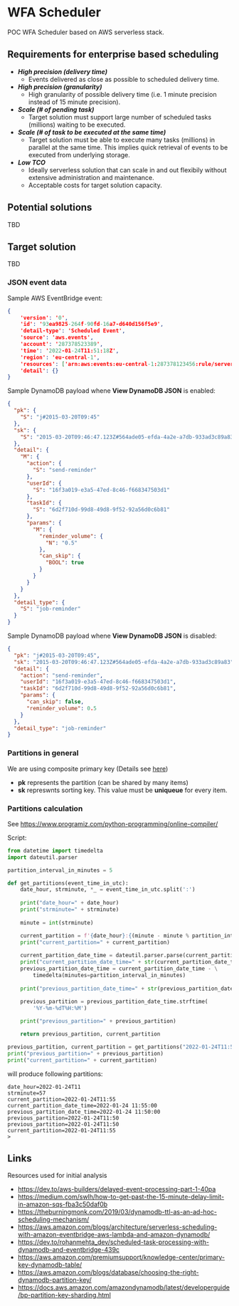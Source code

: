 # WFA Scheduler

POC WFA Scheduler based on AWS serverless stack.

## Requirements for enterprise based scheduling

- ***High precision (delivery time)***
	-  Events delivered as close as possible to scheduled delivery time.
- ***High precision (granularity)***
	-  High granularity of possible delivery time (i.e. 1 minute precision instead of 15 minute precision).
- ***Scale (# of pending task)***
	- Target solution must support large number of scheduled tasks (millions) waiting to be executed.
- ***Scale (# of task to be executed at the same time)***
	- Target solution must be able to execute many tasks (millions) in parallel at the same time. This implies quick retrieval of events to be executed from underlying storage.
- ***Low TCO***
	- Ideally serverless solution that can scale in and out flexibily without extensive administration and maintenance.
	- Acceptable costs for target solution capacity.

## Potential solutions

TBD

## Target solution

TBD


### JSON event data

Sample AWS EventBridge event:

```json
{
	'version': '0',
	'id': '93ea9825-264f-90fd-16a7-d640d156f5e9',
	'detail-type': 'Scheduled Event',
	'source': 'aws.events',
	'account': '287378523389',
	'time': '2022-01-24T11:51:18Z',
	'region': 'eu-central-1',
	'resources': ['arn:aws:events:eu-central-1:287378123456:rule/serverless-scheduler-SchedulerFunctionDispatchJobs-1SXUZFVOXE0EP'],
	'detail': {}
}
```

Sample DynamoDB payload whene **View DynamoDB JSON** is enabled:

```json
{
  "pk": {
    "S": "j#2015-03-20T09:45"
  },
  "sk": {
    "S": "2015-03-20T09:46:47.123Z#564ade05-efda-4a2e-a7db-933ad3c89a83"
  },
  "detail": {
    "M": {
      "action": {
        "S": "send-reminder"
      },
      "userId": {
        "S": "16f3a019-e3a5-47ed-8c46-f668347503d1"
      },
      "taskId": {
        "S": "6d2f710d-99d8-49d8-9f52-92a56d0c6b81"
      },
      "params": {
        "M": {
          "reminder_volume": {
            "N": "0.5"
          },
          "can_skip": {
            "BOOL": true
          }
        }
      }
    }
  },
  "detail_type": {
    "S": "job-reminder"
  }
}
```

Sample DynamoDB payload whene **View DynamoDB JSON** is disabled:

```json
{
  "pk": "j#2015-03-20T09:45",
  "sk": "2015-03-20T09:46:47.123Z#564ade05-efda-4a2e-a7db-933ad3c89a83",
  "detail": {
    "action": "send-reminder",
    "userId": "16f3a019-e3a5-47ed-8c46-f668347503d1",
    "taskId": "6d2f710d-99d8-49d8-9f52-92a56d0c6b81",
    "params": {
      "can_skip": false,
      "reminder_volume": 0.5
    }
  },
  "detail_type": "job-reminder"
}
```

### Partitions in general

We are using composite primary key (Details see [here](https://aws.amazon.com/blogs/database/choosing-the-right-dynamodb-partition-key/))

- **pk** represents the partition (can be shared by many items)
- **sk** represwnts sorting key. This value must be **uniqueue** for every item.

### Partitions calculation

See https://www.programiz.com/python-programming/online-compiler/

Script:

```python
from datetime import timedelta
import dateutil.parser

partition_interval_in_minutes = 5

def get_partitions(event_time_in_utc):
    date_hour, strminute, *_ = event_time_in_utc.split(':')
    
    print("date_hour=" + date_hour)
    print("strminute=" + strminute)
    
    minute = int(strminute)

    current_partition = f'{date_hour}:{(minute - minute % partition_interval_in_minutes):02d}'
    print("current_partition=" + current_partition)
    
    current_partition_date_time = dateutil.parser.parse(current_partition)
    print("current_partition_date_time=" + str(current_partition_date_time))
    previous_partition_date_time = current_partition_date_time - \
        timedelta(minutes=partition_interval_in_minutes)
        
    print("previous_partition_date_time=" + str(previous_partition_date_time))
    
    previous_partition = previous_partition_date_time.strftime(
        '%Y-%m-%dT%H:%M')

    print("previous_partition=" + previous_partition)

    return previous_partition, current_partition

previous_partition, current_partition = get_partitions("2022-01-24T11:57:12Z")
print("previous_partition=" + previous_partition)
print("current_partition=" + current_partition)
```

will produce following partitions:

```
date_hour=2022-01-24T11
strminute=57
current_partition=2022-01-24T11:55
current_partition_date_time=2022-01-24 11:55:00
previous_partition_date_time=2022-01-24 11:50:00
previous_partition=2022-01-24T11:50
previous_partition=2022-01-24T11:50
current_partition=2022-01-24T11:55
> 
```
## Links

Resources used for initial analysis

* https://dev.to/aws-builders/delayed-event-processing-part-1-40pa
* https://medium.com/swlh/how-to-get-past-the-15-minute-delay-limit-in-amazon-sqs-fba3c50daf0b
* https://theburningmonk.com/2019/03/dynamodb-ttl-as-an-ad-hoc-scheduling-mechanism/
* https://aws.amazon.com/blogs/architecture/serverless-scheduling-with-amazon-eventbridge-aws-lambda-and-amazon-dynamodb/
* https://dev.to/rohanmehta_dev/scheduled-task-processing-with-dynamodb-and-eventbridge-439c
* https://aws.amazon.com/premiumsupport/knowledge-center/primary-key-dynamodb-table/
* https://aws.amazon.com/blogs/database/choosing-the-right-dynamodb-partition-key/
* https://docs.aws.amazon.com/amazondynamodb/latest/developerguide/bp-partition-key-sharding.html